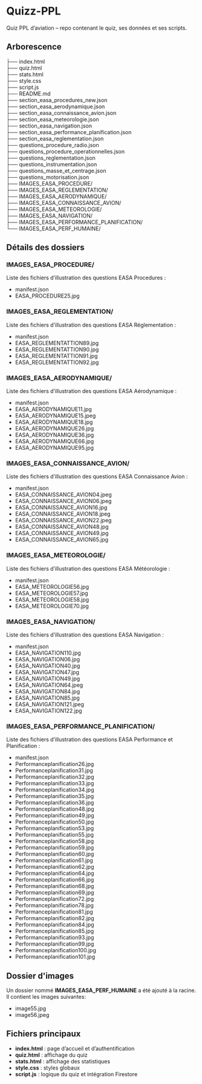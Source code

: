 # Quizz-PPL

Quiz PPL d’aviation – repo contenant le quiz, ses données et ses scripts.

## Arborescence

├── index.html  
├── quiz.html  
├── stats.html  
├── style.css  
├── script.js  
├── README.md  
├── section_easa_procedures_new.json  
├── section_easa_aerodynamique.json  
├── section_easa_connaissance_avion.json  
├── section_easa_meteorologie.json  
├── section_easa_navigation.json  
├── section_easa_performance_planification.json  
├── section_easa_reglementation.json  
├── questions_procedure_radio.json  
├── questions_procedure_operationnelles.json  
├── questions_reglementation.json  
├── questions_instrumentation.json  
├── questions_masse_et_centrage.json  
├── questions_motorisation.json  
├── IMAGES_EASA_PROCEDURE/  
├── IMAGES_EASA_REGLEMENTATION/  
├── IMAGES_EASA_AERODYNAMIQUE/  
├── IMAGES_EASA_CONNAISSANCE_AVION/  
├── IMAGES_EASA_METEOROLOGIE/  
├── IMAGES_EASA_NAVIGATION/  
├── IMAGES_EASA_PERFORMANCE_PLANIFICATION/  
└── IMAGES_EASA_PERF_HUMAINE/

## Détails des dossiers

### IMAGES_EASA_PROCEDURE/
Liste des fichiers d’illustration des questions EASA Procedures :
- manifest.json  
- EASA_PROCEDURE25.jpg  

### IMAGES_EASA_REGLEMENTATION/
Liste des fichiers d’illustration des questions EASA Réglementation :
- manifest.json  
- EASA_REGLEMENTATTION89.jpg
- EASA_REGLEMENTATTION90.jpg
- EASA_REGLEMENTATTION91.jpg
- EASA_REGLEMENTATTION92.jpg

### IMAGES_EASA_AERODYNAMIQUE/
Liste des fichiers d’illustration des questions EASA Aérodynamique :
- manifest.json  
- EASA_AERODYNAMIQUE11.jpg
- EASA_AERODYNAMIQUE15.jpeg
- EASA_AERODYNAMIQUE18.jpg
- EASA_AERODYNAMIQUE26.jpg
- EASA_AERODYNAMIQUE36.jpg
- EASA_AERODYNAMIQUE66.jpg
- EASA_AERODYNAMIQUE95.jpg

### IMAGES_EASA_CONNAISSANCE_AVION/
Liste des fichiers d’illustration des questions EASA Connaissance Avion :
- manifest.json  
- EASA_CONNAISSANCE_AVION04.jpeg
- EASA_CONNAISSANCE_AVION06.jpeg
- EASA_CONNAISSANCE_AVION16.jpg
- EASA_CONNAISSANCE_AVION18.jpeg
- EASA_CONNAISSANCE_AVION22.jpeg
- EASA_CONNAISSANCE_AVION48.jpg
- EASA_CONNAISSANCE_AVION49.jpg
- EASA_CONNAISSANCE_AVION65.jpg

### IMAGES_EASA_METEOROLOGIE/
Liste des fichiers d’illustration des questions EASA Météorologie :
- manifest.json  
- EASA_METEOROLOGIE56.jpg
- EASA_METEOROLOGIE57.jpg
- EASA_METEOROLOGIE58.jpg
- EASA_METEOROLOGIE70.jpg

### IMAGES_EASA_NAVIGATION/
Liste des fichiers d’illustration des questions EASA Navigation :
- manifest.json  
- EASA_NAVIGATION110.jpg
- EASA_NAVIGATION06.jpg
- EASA_NAVIGATION40.jpg
- EASA_NAVIGATION47.jpg
- EASA_NAVIGATION49.jpg
- EASA_NAVIGATION64.jpeg
- EASA_NAVIGATION84.jpg
- EASA_NAVIGATION85.jpg
- EASA_NAVIGATION121.jpeg
- EASA_NAVIGATION122.jpg

### IMAGES_EASA_PERFORMANCE_PLANIFICATION/
Liste des fichiers d’illustration des questions EASA Performance et Planification :
- manifest.json  
- Performanceplanification26.jpg
- Performanceplanification31.jpg
- Performanceplanification32.jpg
- Performanceplanification33.jpg
- Performanceplanification34.jpg
- Performanceplanification35.jpg
- Performanceplanification36.jpg
- Performanceplanification48.jpg
- Performanceplanification49.jpg
- Performanceplanification50.jpg
- Performanceplanification53.jpg
- Performanceplanification55.jpg
- Performanceplanification58.jpg
- Performanceplanification59.jpg
- Performanceplanification60.jpg
- Performanceplanification61.jpg
- Performanceplanification62.jpg
- Performanceplanification64.jpg
- Performanceplanification66.jpg
- Performanceplanification68.jpg
- Performanceplanification69.jpg
- Performanceplanification72.jpg
- Performanceplanification78.jpg
- Performanceplanification81.jpg
- Performanceplanification82.jpg
- Performanceplanification84.jpg
- Performanceplanification85.jpg
- Performanceplanification93.jpg
- Performanceplanification99.jpg
- Performanceplanification100.jpg
- Performanceplanification101.jpg

## Dossier d'images

Un dossier nommé **IMAGES_EASA_PERF_HUMAINE** a été ajouté à la racine.  
Il contient les images suivantes:
- image55.jpg
- image56.jpeg

## Fichiers principaux

- **index.html** : page d’accueil et d’authentification  
- **quiz.html** : affichage du quiz  
- **stats.html** : affichage des statistiques  
- **style.css** : styles globaux  
- **script.js** : logique du quiz et intégration Firestore